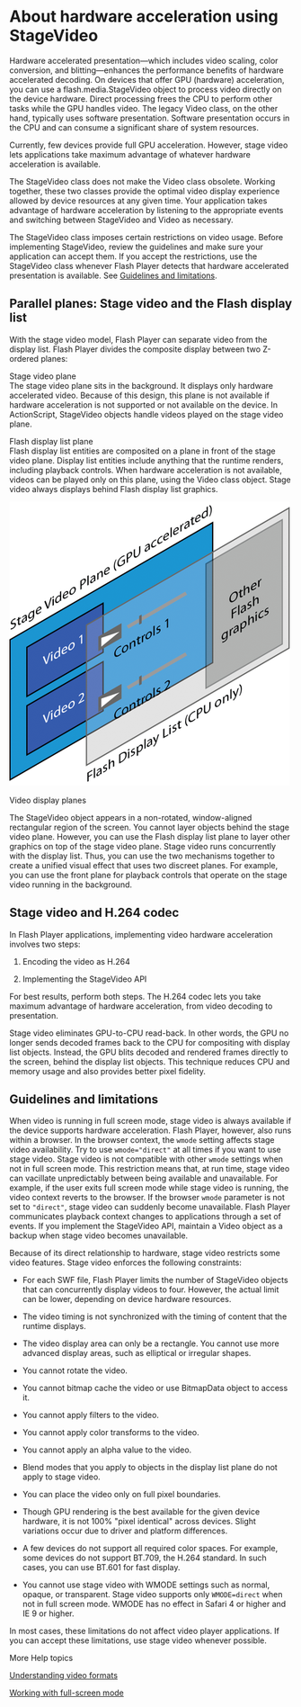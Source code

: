 # About hardware acceleration using StageVideo

Hardware accelerated presentation—which includes video scaling, color
conversion, and blitting—enhances the performance benefits of hardware
accelerated decoding. On devices that offer GPU (hardware) acceleration, you can
use a flash.media.StageVideo object to process video directly on the device
hardware. Direct processing frees the CPU to perform other tasks while the GPU
handles video. The legacy Video class, on the other hand, typically uses
software presentation. Software presentation occurs in the CPU and can consume a
significant share of system resources.

Currently, few devices provide full GPU acceleration. However, stage video lets
applications take maximum advantage of whatever hardware acceleration is
available.

The StageVideo class does not make the Video class obsolete. Working together,
these two classes provide the optimal video display experience allowed by device
resources at any given time. Your application takes advantage of hardware
acceleration by listening to the appropriate events and switching between
StageVideo and Video as necessary.

The StageVideo class imposes certain restrictions on video usage. Before
implementing StageVideo, review the guidelines and make sure your application
can accept them. If you accept the restrictions, use the StageVideo class
whenever Flash Player detects that hardware accelerated presentation is
available. See
[Guidelines and limitations](WSe9ecd9e6b89aefd2-70150d4b12ccd2cd415-7ffe.html).

## Parallel planes: Stage video and the Flash display list

With the stage video model, Flash Player can separate video from the display
list. Flash Player divides the composite display between two Z-ordered planes:

Stage video plane  
The stage video plane sits in the background. It displays only hardware
accelerated video. Because of this design, this plane is not available if
hardware acceleration is not supported or not available on the device. In
ActionScript, StageVideo objects handle videos played on the stage video plane.

Flash display list plane  
Flash display list entities are composited on a plane in front of the stage
video plane. Display list entities include anything that the runtime renders,
including playback controls. When hardware acceleration is not available, videos
can be played only on this plane, using the Video class object. Stage video
always displays behind Flash display list graphics.

![](../../img/Planes_popup.png)

Video display planes

The StageVideo object appears in a non-rotated, window-aligned rectangular
region of the screen. You cannot layer objects behind the stage video plane.
However, you can use the Flash display list plane to layer other graphics on top
of the stage video plane. Stage video runs concurrently with the display list.
Thus, you can use the two mechanisms together to create a unified visual effect
that uses two discreet planes. For example, you can use the front plane for
playback controls that operate on the stage video running in the background.

## Stage video and H.264 codec

In Flash Player applications, implementing video hardware acceleration involves
two steps:

1.  Encoding the video as H.264

2.  Implementing the StageVideo API

For best results, perform both steps. The H.264 codec lets you take maximum
advantage of hardware acceleration, from video decoding to presentation.

Stage video eliminates GPU-to-CPU read-back. In other words, the GPU no longer
sends decoded frames back to the CPU for compositing with display list objects.
Instead, the GPU blits decoded and rendered frames directly to the screen,
behind the display list objects. This technique reduces CPU and memory usage and
also provides better pixel fidelity.

## Guidelines and limitations

When video is running in full screen mode, stage video is always available if
the device supports hardware acceleration. Flash Player, however, also runs
within a browser. In the browser context, the `wmode` setting affects stage
video availability. Try to use `wmode="direct"` at all times if you want to use
stage video. Stage video is not compatible with other `wmode` settings when not
in full screen mode. This restriction means that, at run time, stage video can
vacillate unpredictably between being available and unavailable. For example, if
the user exits full screen mode while stage video is running, the video context
reverts to the browser. If the browser `wmode` parameter is not set to
`"direct"`, stage video can suddenly become unavailable. Flash Player
communicates playback context changes to applications through a set of events.
If you implement the StageVideo API, maintain a Video object as a backup when
stage video becomes unavailable.

Because of its direct relationship to hardware, stage video restricts some video
features. Stage video enforces the following constraints:

- For each SWF file, Flash Player limits the number of StageVideo objects that
  can concurrently display videos to four. However, the actual limit can be
  lower, depending on device hardware resources.

- The video timing is not synchronized with the timing of content that the
  runtime displays.

- The video display area can only be a rectangle. You cannot use more advanced
  display areas, such as elliptical or irregular shapes.

- You cannot rotate the video.

- You cannot bitmap cache the video or use BitmapData object to access it.

- You cannot apply filters to the video.

- You cannot apply color transforms to the video.

- You cannot apply an alpha value to the video.

- Blend modes that you apply to objects in the display list plane do not apply
  to stage video.

- You can place the video only on full pixel boundaries.

- Though GPU rendering is the best available for the given device hardware, it
  is not 100% "pixel identical" across devices. Slight variations occur due to
  driver and platform differences.

- A few devices do not support all required color spaces. For example, some
  devices do not support BT.709, the H.264 standard. In such cases, you can use
  BT.601 for fast display.

- You cannot use stage video with WMODE settings such as normal, opaque, or
  transparent. Stage video supports only `WMODE=direct` when not in full screen
  mode. WMODE has no effect in Safari 4 or higher and IE 9 or higher.

In most cases, these limitations do not affect video player applications. If you
can accept these limitations, use stage video whenever possible.

More Help topics

[Understanding video formats](./understanding-video-formats.md)

[Working with full-screen mode](../../display/display-programming/setting-stage-properties.md#working-with-full-screen-mode)

